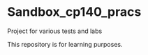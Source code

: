 # Sandbox_cp140_pracs
Project for various tests and labs

This repository is for learning purposes.
